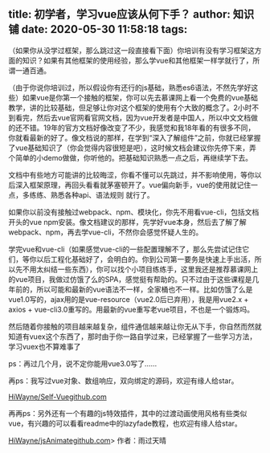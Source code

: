 
title: 初学者，学习vue应该从何下手？
author: 知识铺
date: 2020-05-30 11:58:18
tags:
---
  （如果你从没学过框架，那么跳过这一段直接看下面）你培训有没有学习框架这方面的知识？如果有其他框架的使用经验，那么学vue和其他框架一样学就行了，所谓一通百通。

（由于你说你培训过，所以假设你有还行的js基础，熟悉es6语法，不然先学好这些）如果vue是你第一个接触的框架，你可以先去慕课网上看一个免费的vue基础教学，讲的比较基础，但足够让你对这个框架的使用有个大致的概念了。2小时不到看完，然后去vue官网看官网文档，因为vue开发者是中国人，所以中文文档做的还不错。19年的官方文档好像改变了不少，我感觉和我18年看的有很多不同，你就看最新的好了。像文档说的那样，在学到“深入了解组件”之前，你就已经掌握了vue基础知识了（你会觉得内容很短是吧），这时候文档会建议你先停下来，弄个简单的小demo做做，你听他的。把基础知识熟悉一点之后，再继续学下去。

文档中有些地方可能讲的比较晦涩，你看不懂可以先跳过，并不影响使用，等你以后深入框架原理，再回头看看就茅塞顿开了。vue偏向新手，vue的使用就记住一点，多练练、熟悉各种api、语法规则 就行了。

如果你以前没有接触过webpack、npm、模块化，你先不用看vue-cli，包括文档开头的vue npm安装。像文档建议的那样，先学好vue本身，然后去了解了解webpack、npm，再去学vue-cli，不然你会感觉怀疑人生的。

学完vue和vue-cli（如果感觉vue-cli的一些配置理解不了，那么先尝试记住它们，等你以后工程化基础好了，会明白的。你到公司第一要务是快速上手出活，所以先不用太纠结一些东西），你可以找个小项目练练手，这里我还是推荐慕课网上的vue项目，我做过仿饿了么的SPA，感觉挺有帮助的。只不过由于这些课程是几年前的，所以可能和最新的vue语法不一样，全家桶也不一样。比如仿饿了么是vue1.0写的，ajax用的是vue-resource（vue2.0后已弃用），我是用vue2.x + axios + vue-cli3.0重写的。用最新的vue重写老vue项目，不也是一个锻炼吗。

然后随着你接触的项目越来越复杂，组件通信越来越让你无从下手，你自然而然就知道有vuex这个东西了，那时由于你一路自学过来，已经掌握了一些学习方法，学习vuex也不算难事了

ps：再过几个月，说不定你能用vue3.0写了……

再ps：我写过vue对象、数组响应，双向绑定的源码，欢迎有缘人给star。

[HiWayne/Self-Vue​github.com](https://zshipu.com/t?url=https://github.com/HiWayne/Self-Vue)

再再ps：另外还有一个有趣的js特效插件，其中的过渡动画使用风格有些类似vue，有兴趣的可以看看readme中的lazyfade教程，也欢迎有缘人给star。

[HiWayne/jsAnimate​github.com](https://zshipu.com/t?url=https://github.com/HiWayne/jsAnimate)> 作者：雨过天晴
